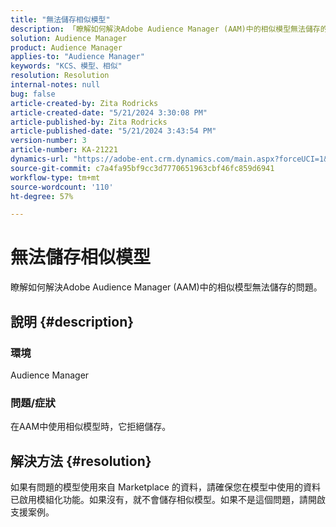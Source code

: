 ```yaml
---
title: "無法儲存相似模型"
description: 「瞭解如何解決Adobe Audience Manager (AAM)中的相似模型無法儲存的問題。」
solution: Audience Manager
product: Audience Manager
applies-to: "Audience Manager"
keywords: "KCS、模型、相似"
resolution: Resolution
internal-notes: null
bug: false
article-created-by: Zita Rodricks
article-created-date: "5/21/2024 3:30:08 PM"
article-published-by: Zita Rodricks
article-published-date: "5/21/2024 3:43:54 PM"
version-number: 3
article-number: KA-21221
dynamics-url: "https://adobe-ent.crm.dynamics.com/main.aspx?forceUCI=1&pagetype=entityrecord&etn=knowledgearticle&id=4b160101-8717-ef11-9f89-6045bd06eea5"
source-git-commit: c7a4fa95bf9cc3d7770651963cbf46fc859d6941
workflow-type: tm+mt
source-wordcount: '110'
ht-degree: 57%

---
```


# 無法儲存相似模型


瞭解如何解決Adobe Audience Manager (AAM)中的相似模型無法儲存的問題。

## 說明 {#description}


### 環境

Audience Manager

### <b>問題/症狀</b>

在AAM中使用相似模型時，它拒絕儲存。


## 解決方法 {#resolution}


如果有問題的模型使用來自 Marketplace 的資料，請確保您在模型中使用的資料已啟用模組化功能。如果沒有，就不會儲存相似模型。如果不是這個問題，請開啟支援案例。
